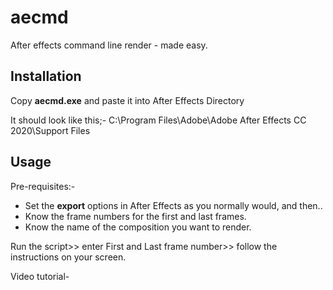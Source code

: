 # aecmd
After effects command line render - made easy.

## Installation
Copy **aecmd.exe** and paste it into After Effects Directory

It should look like this;-
C:\Program Files\Adobe\Adobe After Effects CC 2020\Support Files


## Usage
Pre-requisites:-
* Set the **export** options in After Effects as you normally would, and then..
* Know the frame numbers for the first and last frames.
* Know the name of the composition you want to render.

 Run the script>>
 enter First and Last frame number>>
 follow the instructions on your screen.

Video tutorial-
